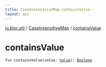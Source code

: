 ```yaml
---
title: CaseInsensitiveMap.containsValue - 
layout: api
---
```


<div class='api-docs-breadcrumbs'><a href="../index.html">io.ktor.util</a> / <a href="index.html">CaseInsensitiveMap</a> / <a href="./contains-value.html">containsValue</a></div>

# containsValue

<div class="signature"><code><span class="keyword">fun </span><span class="identifier">containsValue</span><span class="symbol">(</span><span class="parameterName" id="io.ktor.util.CaseInsensitiveMap$containsValue(io.ktor.util.CaseInsensitiveMap.Value)/value">value</span><span class="symbol">:</span>&nbsp;<a href="index.html#Value"><span class="identifier">Value</span></a><span class="symbol">)</span><span class="symbol">: </span><a href="https://kotlinlang.org/api/latest/jvm/stdlib/kotlin/-boolean/index.html"><span class="identifier">Boolean</span></a></code></div>

